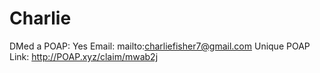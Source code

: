 # Charlie

DMed a POAP: Yes
Email: mailto:charliefisher7@gmail.com
Unique POAP Link: http://POAP.xyz/claim/mwab2j